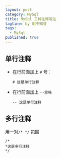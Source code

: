 ```yaml
---
layout: post
category: MySql
title: MySql 三种注释写法
tagline: by 明不知昔
tags: 
  - MySql
published: true
---
```




<!--more-->

## 单行注释
- 在行前面加上 `#` 号：

  `# 这是单行注释`

- 在行前面加上 `--空格` 

  `-- 这是单行注释`

## 多行注释

用一对`/* */` 包围

```
/*
*这是多行注释
*/
```

